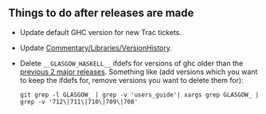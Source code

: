 ## Things to do after releases are made

- Update default GHC version for new Trac tickets. 

- Update [Commentary/Libraries/VersionHistory](commentary/libraries/version-history).

- Delete `__GLASGOW_HASKELL__` ifdefs for versions of ghc older than the [previous 2 major releases](building/preparation/tools). Something like (add versions which you want to keep the ifdefs for, remove versions you want to delete them for):

  ```
  git grep -l GLASGOW_ | grep -v 'users_guide'| xargs grep GLASGOW_ | grep -v '712\|711\|710\|709\|708'
  ```